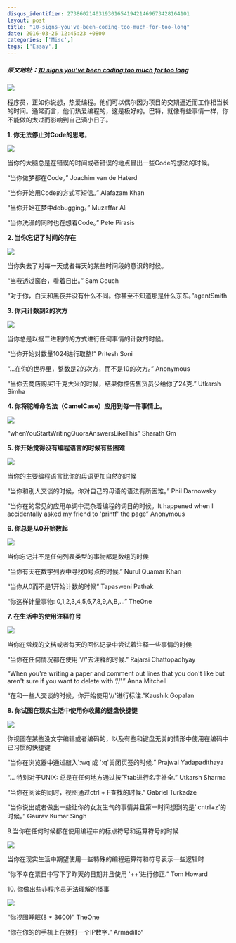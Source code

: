 ```yaml
---
disqus_identifier: 273860214031930165419421469673428164101
layout: post
title: "10-signs-you've-been-coding-too-much-for-too-long"
date: 2016-03-26 12:45:23 +0800
categories: ['Misc',]
tags: ['Essay',]
---
```

##### 原文地址：[10 signs you’ve been coding too much for too long](http://www.javaworld.com/article/2878960/core-java/10-signs-you-ve-been-coding-too-much-for-too-long.html)

![](http://core0.staticworld.net/images/article/2015/01/intro-620x465-100565438-orig.jpg)

程序员，正如你说想，热爱编程。他们可以偶尔因为项目的交期逼近而工作相当长的时间。通常而言，他们热爱编程的，这是极好的。巴特，就像有些事情一样，你不能做的太过而影响到自己滴小日子。

**1\. 你无法停止对Code的思考**。

![](http://core0.staticworld.net/images/article/2015/01/showering-620x465-100565410-orig.jpg)

当你的大脑总是在错误的时间或者错误的地点冒出一些Code的想法的时候。

“当你做梦都在Code。” Joachim van de Haterd

“当你开始用Code的方式写短信。” Alafazam Khan

“当你开始在梦中debugging。” Muzaffar Ali

“当你洗澡的同时也在想着Code。” Pete Pirasis

**2\. 当你忘记了时间的存在**

**![](http://core0.staticworld.net/images/article/2015/01/sunlight-620x465-100565406-orig.jpg)**

当你失去了对每一天或者每天的某些时间段的意识的时候。

“当我透过窗台，看着日出。” Sam Couch

“对于你，白天和黑夜并没有什么不同。你甚至不知道那是什么东东。”agentSmith

**3\. 你只计数到2的次方**

![](http://core0.staticworld.net/images/article/2015/01/powers_of_2-620x465-100565408-orig.jpg)

当你总是以据二进制的的方式进行任何事情的计数的时候。

“当你开始对数量1024进行取整!” Pritesh Soni

“...在你的世界里，整数是2的次方，而不是10的次方。” Anonymous

“当你去商店购买1千克大米的时候，结果你控告售货员少给你了24克.” Utkarsh Simha

**4\. 你将驼峰命名法（CamelCase）应用到每一件事情上。**

![](http://core0.staticworld.net/images/article/2015/01/camels-620x465-100565407-orig.jpg)

“whenYouStartWritingQuoraAnswersLikeThis” Sharath Gm

**5\. 你开始觉得没有编程语言的时候有些困难**

![](http://core0.staticworld.net/images/article/2015/01/rosetta-620x465-100565403-orig.jpg)

当你的主要编程语言比你的母语更加自然的时候

“当你和别人交谈的时候，你对自己的母语的语法有所困难。” Phil Darnowsky

“当你在的常见的应用单词中混杂着编程的词目的时候。It happened when I accidentally asked my friend to 'printf' the page” Anonymous

**6\. 你总是从0开始数起**

**![](http://core0.staticworld.net/images/article/2015/01/counting-620x465-100565404-orig.jpg)**

当你忘记并不是任何列表类型的事物都是数组的时候

“当你有天在数字列表中寻找0号点的时候.” Nurul Quamar Khan

“当你从0而不是1开始计数的时候” Tapasweni Pathak

“你这样计量事物: 0,1,2,3,4,5,6,7,8,9,A,B,...” TheOne

**7\. 在生活中的使用注释符号**

![](http://core0.staticworld.net/images/article/2015/01/comments-620x465-100565402-orig.jpg)

当你在常规的文档或者每天的回忆记录中尝试着注释一些事情的时候

“当你在任何情况都在使用 '//'去注释的时候.” Rajarsi Chattopadhyay

“When you're writing a paper and comment out lines that you don't like but aren't sure if you want to delete with ‘//’.” Anna Mitchell

“在和一些人交谈的时候，你开始使用'//'进行标注.”Kaushik Gopalan

**8\. 你试图在现实生活中使用你收藏的键盘快捷键**

![](http://core0.staticworld.net/images/article/2015/01/keyboard_shortcuts-620x465-100565409-orig.jpg)

你视图在某些没文字编辑或者编码的，以及有些和键盘无关的情形中使用在编码中已习惯的快捷键

“当你在浏览器中通过敲入':wq'或 ':q'关闭页签的时候.” Prajwal Yadapadithaya

“... 特别对于UNIX: 总是在任何地方通过按下tab进行名字补全.” Utkarsh Sharma

“当你在阅读的同时，视图通过ctrl + F查找的时候.” Gabriel Turkadze

“当你说出或者做出一些让你的女友生气的事情并且第一时间想到的是‘ cntrl+z’的时候。” Gaurav Kumar Singh

9.当你在任何时候都在使用编程中的标点符号和运算符号的时候

![](http://core0.staticworld.net/images/article/2015/01/semicolon-620x465-100565401-orig.jpg)

当你在现实生活中期望使用一些特殊的编程运算符和符号表示一些逻辑时

“你不幸在票目中写下了昨天的日期并且使用 '++'进行修正.” Tom Howard

10\. 你做出些非程序员无法理解的怪事

![](http://core0.staticworld.net/images/article/2015/01/james_gosling-620x465-100565400-orig.jpg)

“你视图睡眠(8 * 3600)” TheOne

“你在你的的手机上在拨打一个IP数字.” Armadillo“
